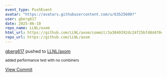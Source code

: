 ```yaml
---
event_type: PushEvent
avatar: "https://avatars.githubusercontent.com/u/63525600?"
user: gberg617
date: 2025-06-10
repo_name: LLNL/axom
html_url: https://github.com/LLNL/axom/commit/3a3049392dc24f25bfd8d470c0aea35d7891bd1f
repo_url: https://github.com/LLNL/axom
---
```


<a href='https://github.com/gberg617' target='_blank'>gberg617</a> pushed to <a href='https://github.com/LLNL/axom' target='_blank'>LLNL/axom</a>

<small>added performance test with no combiners</small>

<a href='https://github.com/LLNL/axom/commit/3a3049392dc24f25bfd8d470c0aea35d7891bd1f' target='_blank'>View Commit</a>